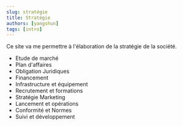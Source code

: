 ```yaml
---
slug: stratégie
title: Stratégie
authors: [yangshun]
tags: [intro]
---
```


Ce site va me permettre à l'élaboration de la stratégie de la société.

- Etude de marché
- Plan d'affaires
- Obligation Juridiques
- Financement
- Infrastructure et équipement
- Recrutement et formations
- Stratégie Marketing
- Lancement et opérations
- Conformité et Normes
- Suivi et développement
